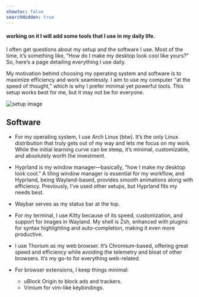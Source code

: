 ```yaml
---
showtoc: false
searchHidden: true
---
```

#### working on it I will add some tools that I use in my daily life.

I often get questions about my setup and the software I use. Most of the time, it’s something like, “How do I make my desktop look cool like yours?” So, here’s a page detailing everything I use daily.

My motivation behind choosing my operating system and software is to maximize efficiency and work seamlessly. I aim to use my computer “at the speed of thought,” which is why I prefer minimal yet powerful tools. This setup works best for me, but it may not be for everyone.

![setup image](/assets/desktop.webp)

## Software

- For my operating system, I use Arch Linux (btw). It’s the only Linux distribution that truly gets out of my way and lets me focus on my work. While the initial learning curve can be steep, it’s minimal, customizable, and absolutely worth the investment.

- Hyprland is my window manager—basically, “how I make my desktop look cool.” A tiling window manager is essential for my workflow, and Hyprland, being Wayland-based, provides smooth animations along with efficiency. Previously, I’ve used other setups, but Hyprland fits my needs best.

- Waybar serves as my status bar at the top.

- For my terminal, I use Kitty because of its speed, customization, and support for images in Wayland. My shell is Zsh, enhanced with plugins for syntax highlighting and auto-completion, making it even more productive.

- I use Thorium as my web browser. It’s Chromium-based, offering great speed and efficiency while avoiding the telemetry and bloat of other browsers. It’s my go-to for everything web-related.

- For browser extensions, I keep things minimal:

    - uBlock Origin to block ads and trackers.
    - Vimium for vim-like keybindings.


